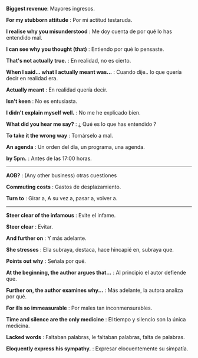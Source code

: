 **Biggest revenue**: Mayores ingresos.

**For my stubborn attitude** : Por mi actitud testaruda.

**I realise why you misunderstood** : Me doy cuenta de por qué lo has entendido mal.

**I can see why you thought (that)** : Entiendo por qué lo pensaste.

**That's not actually true.** : En realidad, no es cierto.

**When I said... what I actually meant was…** : Cuando dije.. lo que quería decir en realidad era.

**Actually meant** : En realidad quería decir.

**Isn't keen** : No es entusiasta.

**I didn't explain myself well.** : No me he explicado bien.

**What did you hear me say?** : ¿ Qué es lo que has entendido ?

**To take it the wrong way** : Tomárselo a mal.

**An agenda** : Un orden del día, un programa, una agenda.

**by 5pm.** : Antes de las 17:00 horas.

---

**AOB?** : (Any other business) otras cuestiones

**Commuting costs** : Gastos de desplazamiento.

**Turn to** : Girar a, A su vez a, pasar a, volver a.

---

**Steer clear of the infamous** : Evite el infame.

**Steer clear** : Evitar.

**And further on** : Y más adelante.

**She stresses** : Ella subraya, destaca, hace hincapié en, subraya que.

**Points out why** : Señala por qué.

**At the beginning, the author argues that...** : Al principio el autor defiende que.

**Further on, the author examines why...** : Más adelante, la autora analiza por qué.

**For ills so immeasurable** : Por males tan inconmensurables.

**Time and silence are the only medicine** : El tiempo y silencio son la única medicina.

**Lacked words** : Faltaban palabras, le faltaban palabras, falta de palabras.

**Eloquently express his sympathy.** : Expresar elocuentemente su simpatía.